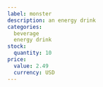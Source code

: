 ```yaml
---
label: monster
description: an energy drink
categories:
  beverage
  energy drink
stock:
  quantity: 10
price:
  value: 2.49
  currency: USD
---
```

